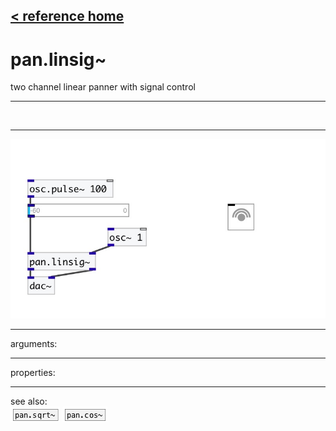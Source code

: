 [< reference home](index.html)
---

# pan.linsig~


two channel linear panner with signal control

---

<br>


---


![example](examples/pan.linsig~-example.jpg)

---
arguments:


---
properties:


---
see also:<br>
[![pan.sqrt~](img/object_pan.sqrt~.png)](pan.sqrt~.html)
[![pan.cos~](img/object_pan.cos~.png)](pan.cos~.html)
